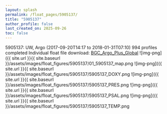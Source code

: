 ```yaml
---
layout: splash
permalink: /float_pages/5905137/
title: "5905137"
author_profile: false
last_created_on: 2025-09-26
toc: false
---
```

 
5905137: UW, Argo (2017-09-20T14:17 to 2018-01-31T07:10)
994 profiles completed
Individual float file download: [BGC_Argo_Plus_Global](https://ftp.soest.hawaii.edu/bgc_argo_plus/Individual_Floats/outliers_removed/5905137_Sprof_processed.nc)
![img-png]({{ site.url }}{{ site.baseurl }}/assets/images/float_figures/5905137/01_5905137_map.png
![img-png]({{ site.url }}{{ site.baseurl }}/assets/images/float_figures/5905137/5905137_DOXY.png
![img-png]({{ site.url }}{{ site.baseurl }}/assets/images/float_figures/5905137/5905137_PRES.png
![img-png]({{ site.url }}{{ site.baseurl }}/assets/images/float_figures/5905137/5905137_PSAL.png
![img-png]({{ site.url }}{{ site.baseurl }}/assets/images/float_figures/5905137/5905137_TEMP.png
